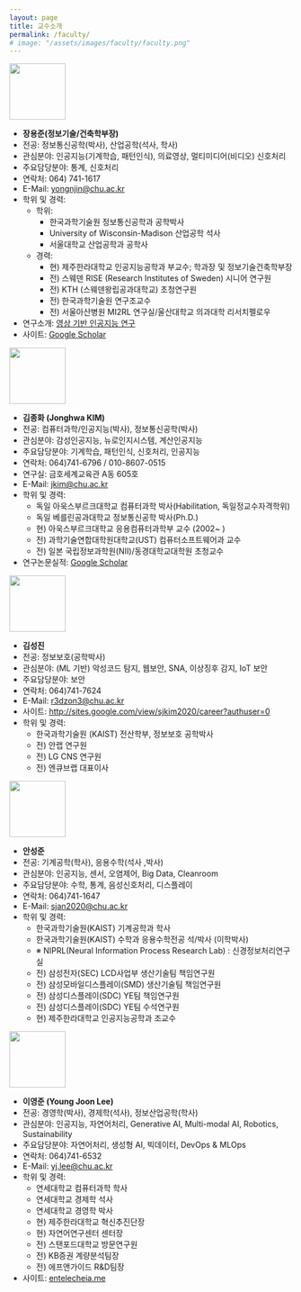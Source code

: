 ```yaml
---
layout: page
title: 교수소개
permalink: /faculty/
# image: "/assets/images/faculty/faculty.png"
---
```


<img src="/assets/images/faculty/yjchang.jpg" loading="lazy" width="100">

- **장용준(정보기술/건축학부장)**
- 전공: 정보통신공학(박사), 산업공학(석사, 학사)
- 관심분야: 인공지능(기계학습, 패턴인식), 의료영상, 멀티미디어(비디오) 신호처리
- 주요담당분야: 통계, 신호처리
- 연락처: 064) 741-1617
- E-Mail: yongnjin@chu.ac.kr
- 학위 및 경력:
  - 학위:
    - 한국과학기술원 정보통신공학과 공학박사
    - University of Wisconsin-Madison 산업공학 석사
    - 서울대학교 산업공학과 공학사
  - 경력:
    - 현) 제주한라대학교 인공지능공학과 부교수; 학과장 및 정보기술건축학부장
    - 전) 스웨덴 RISE (Research Institutes of Sweden) 시니어 연구원
    - 전) KTH (스웨덴왕립공과대학교) 초청연구원
    - 전) 한국과학기술원 연구조교수
    - 전) 서울아산병원 MI2RL 연구실/울산대학교 의과대학 리서치펠로우
- 연구소개: [영상 기반 인공지능 연구](https://www.chu.ac.kr/department/36dept/sub01/jang_research.pdf)
- 사이트: [Google Scholar](http://scholar.google.com/citations?hl=en&user=5zd7X64AAAAJ)

<img src="/assets/images/faculty/jhkim.jpeg" loading="lazy" width="100">

- **김종화 (Jonghwa KIM)**
- 전공: 컴퓨터과학/인공지능(박사), 정보통신공학(박사)
- 관심분야: 감성인공지능, 뉴로인지시스템, 계산인공지능
- 주요담당분야: 기계학습, 패턴인식, 신호처리, 인공지능
- 연락처: 064)741-6796 / 010-8607-0515
- 연구실: 금호세계교육관 A동 605호
- E-Mail: jkim@chu.ac.kr
- 학위 및 경력:
  - 독일 아욱스부르크대학교 컴퓨터과학 박사(Habilitation, 독일정교수자격학위)
  - 독일 베를린공과대학교 정보통신공학 박사(Ph.D.)
  - 현) 아욱스부르크대학교 응용컴퓨터과학부 교수 (2002~ )
  - 전) 과학기술연합대학원대학교(UST) 컴퓨터소프트웨어과 교수
  - 전) 일본 국립정보과학원(NII)/동경대학교대학원 초청교수
- 연구논문실적: [Google Scholar](http://scholar.google.com/citations?user=nsMAMUkAAAAJ&hl=en)

<img src="/assets/images/faculty/sjkim.jpeg" loading="lazy" width="100">

- **김성진**
- 전공: 정보보호(공학박사)
- 관심분야: (ML 기반) 악성코드 탐지, 웹보안, SNA, 이상징후 감지, IoT 보안
- 주요담당분야: 보안
- 연락처: 064)741-7624
- E-Mail: r3dzon3@chu.ac.kr
- 사이트: http://sites.google.com/view/sjkim2020/career?authuser=0
- 학위 및 경력:
  - 한국과학기술원 (KAIST) 전산학부, 정보보호 공학박사
  - 전) 안랩 연구원
  - 전) LG CNS 연구원
  - 전) 엔큐브랩 대표이사

<img src="/assets/images/faculty/sjahn.jpeg" loading="lazy" width="100">

- **안성준**
- 전공: 기계공학(학사), 응용수학(석사 ,박사)
- 관심분야: 인공지능, 센서, 오염제어, Big Data, Cleanroom
- 주요담당분야: 수학, 통계, 음성신호처리, 디스플레이
- 연락처: 064)741-1647
- E-Mail: sjan2020@chu.ac.kr
- 학위 및 경력:
  - 한국과학기술원(KAIST) 기계공학과 학사
  - 한국과학기술원(KAIST) 수학과 응용수학전공 석/박사 (이학박사)
  - ※ NIPRL(Neural Information Process Research Lab) : 신경정보처리연구실
  - 전) 삼성전자(SEC) LCD사업부 생산기술팀 책임연구원
  - 전) 삼성모바일디스플레이(SMD) 생산기술팀 책임연구원
  - 전) 삼성디스플레이(SDC) YE팀 책임연구원
  - 전) 삼성디스플레이(SDC) YE팀 수석연구원
  - 현) 제주한라대학교 인공지능공학과 조교수

<img src="/assets/images/faculty/yjlee.jpeg" loading="lazy" width="100">

- **이영준 (Young Joon Lee)**
- 전공: 경영학(박사), 경제학(석사), 정보산업공학(학사)
- 관심분야: 인공지능, 자연어처리, Generative AI, Multi-modal AI, Robotics, Sustainability
- 주요담당분야: 자연어처리, 생성형 AI, 빅데이터, DevOps & MLOps
- 연락처: 064)741-6532
- E-Mail: yj.lee@chu.ac.kr
- 학위 및 경력:
  - 연세대학교 컴퓨터과학 학사
  - 연세대학교 경제학 석사
  - 연세대학교 경영학 박사
  - 현) 제주한라대학교 혁신추진단장
  - 현) 자연어연구센터 센터장
  - 전) 스탠포드대학교 방문연구원
  - 전) KB증권 계량분석팀장
  - 전) 에프앤가이드 R&D팀장
- 사이트: [entelecheia.me](https://entelecheia.me)
